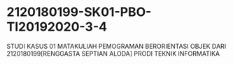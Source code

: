 # 2120180199-SK01-PBO-TI20192020-3-4
STUDI KASUS 01 MATAKULIAH PEMOGRAMAN BERORIENTASI OBJEK DARI 2120180199[RENGGASTA SEPTIAN ALODA] PRODI TEKNIK INFORMATIKA
